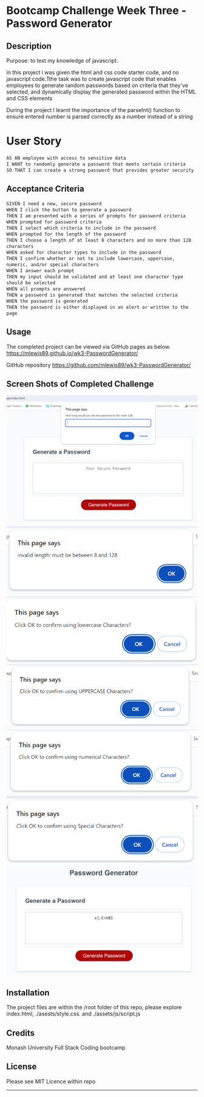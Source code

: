 

# Bootcamp Challenge Week Three - Password Generator

## Description

Purpose: to test my knowledge of javascript.

in this project i was given the html and css code starter code, and no javascript code.Tthe task was to create javascript code that enables employees to generate random passwords based on criteria that they've selected, and dynamically display the generated password within the HTML and CSS elements

During the project I learnt the importance of the parseInt() function to ensure entered number is parsed correctly as a number instead of a string

# User Story

```
AS AN employee with access to sensitive data
I WANT to randomly generate a password that meets certain criteria
SO THAT I can create a strong password that provides greater security
```


## Acceptance Criteria

```
GIVEN I need a new, secure password
WHEN I click the button to generate a password
THEN I am presented with a series of prompts for password criteria
WHEN prompted for password criteria
THEN I select which criteria to include in the password
WHEN prompted for the length of the password
THEN I choose a length of at least 8 characters and no more than 128 characters
WHEN asked for character types to include in the password
THEN I confirm whether or not to include lowercase, uppercase, numeric, and/or special characters
WHEN I answer each prompt
THEN my input should be validated and at least one character type should be selected
WHEN all prompts are answered
THEN a password is generated that matches the selected criteria
WHEN the password is generated
THEN the password is either displayed in an alert or written to the page
```

## Usage

The completed project can be viewed via GitHub pages as below.
https://mlewis89.github.io/wk3-PasswordGenerator/

GitHub repository
https://github.com/mlewis89/wk3-PasswordGenerator/

## Screen Shots of Completed Challenge

![completed application](./Assets/screenshots/Capture1.PNG)
![completed application](./Assets/screenshots/Capture2.PNG)
![completed application](./Assets/screenshots/Capture3.PNG)
![completed application](./Assets/screenshots/Capture4.PNG)
![completed application](./Assets/screenshots/Capture5.PNG)
![completed application](./Assets/screenshots/Capture6.PNG)
![completed application](./Assets/screenshots/Capture7.PNG)

## Installation

The project files are within the /root folder of this repo, please explore index.html, ./asests/style.css. and ./assets/js/script.js


## Credits

Monash University Full Stack Coding bootcamp

## License

Please see MIT Licence within repo

---
